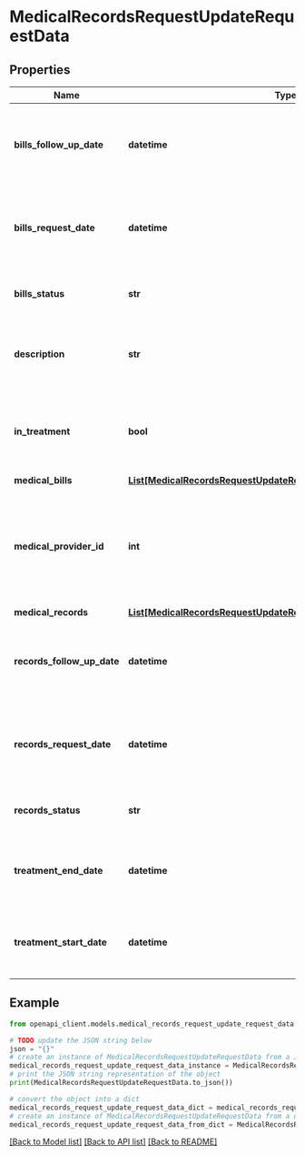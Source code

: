 # MedicalRecordsRequestUpdateRequestData


## Properties

Name | Type | Description | Notes
------------ | ------------- | ------------- | -------------
**bills_follow_up_date** | **datetime** | Follow up date for Medical Bills. (Expects an ISO-8601 date). | [optional] 
**bills_request_date** | **datetime** | Requested date for Medical Bills. (Expects an ISO-8601 date). | [optional] 
**bills_status** | **str** | Current status for the Medical Bills. | [optional] 
**description** | **str** | Detailed description of the Medical Records Detail. | [optional] 
**in_treatment** | **bool** | True or false value to record if the treatment has been completed. | [optional] 
**medical_bills** | [**List[MedicalRecordsRequestUpdateRequestDataMedicalBillsInner]**](MedicalRecordsRequestUpdateRequestDataMedicalBillsInner.md) |  | [optional] 
**medical_provider_id** | **int** | The unique identifier for a single Medical Provider associated with this Medical Records Detail. | [optional] 
**medical_records** | [**List[MedicalRecordsRequestUpdateRequestDataMedicalRecordsInner]**](MedicalRecordsRequestUpdateRequestDataMedicalRecordsInner.md) |  | [optional] 
**records_follow_up_date** | **datetime** | Follow up date for Medical Records. (Expects an ISO-8601 date). | [optional] 
**records_request_date** | **datetime** | Requested date for Medical Records. (Expects an ISO-8601 date). | [optional] 
**records_status** | **str** | Current status for the Medical Records. | [optional] 
**treatment_end_date** | **datetime** | End date for the treatment. (Expects an ISO-8601 date). | [optional] 
**treatment_start_date** | **datetime** | Start date for the treatment. (Expects an ISO-8601 date). | [optional] 

## Example

```python
from openapi_client.models.medical_records_request_update_request_data import MedicalRecordsRequestUpdateRequestData

# TODO update the JSON string below
json = "{}"
# create an instance of MedicalRecordsRequestUpdateRequestData from a JSON string
medical_records_request_update_request_data_instance = MedicalRecordsRequestUpdateRequestData.from_json(json)
# print the JSON string representation of the object
print(MedicalRecordsRequestUpdateRequestData.to_json())

# convert the object into a dict
medical_records_request_update_request_data_dict = medical_records_request_update_request_data_instance.to_dict()
# create an instance of MedicalRecordsRequestUpdateRequestData from a dict
medical_records_request_update_request_data_from_dict = MedicalRecordsRequestUpdateRequestData.from_dict(medical_records_request_update_request_data_dict)
```
[[Back to Model list]](../README.md#documentation-for-models) [[Back to API list]](../README.md#documentation-for-api-endpoints) [[Back to README]](../README.md)


